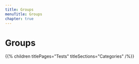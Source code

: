 ```yaml
---
title: Groups
menuTitle: Groups
chapter: true
---
```


# Groups

{{% children titlePages="Tests" titleSections="Categories" /%}}